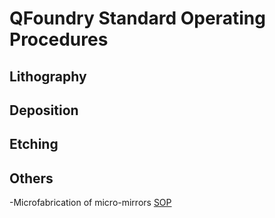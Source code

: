# QFoundry Standard Operating Procedures

## Lithography

## Deposition

## Etching

## Others
-Microfabrication of micro-mirrors [SOP](https://github.com/tii-qfoundry/SOP/blob/main/micro-mirrors.md)
